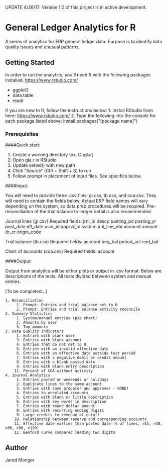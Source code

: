 UPDATE 4/26/17: Version 1.0 of this project is in active development.


# General Ledger Analytics for R

A series of analytics for ERP general ledger data. Purpose is to identify data quality issues and unusual patterns.


## Getting Started

In order to run the analytics, you'll need R with the following packages installed. https://www.rstudio.com/
- ggplot2
- data.table
- readr

If you are new to R, follow the instructions below:
     1. Install RStudio from here: https://www.rstudio.com/
     2. Type the following into the console for each package listed above: install.packages("[package name]")

	 
### Prerequisites

####Quick start:

1. Create a working directory (ex. C:\glar)
2. Open gla.r in RStudio
3. Update setwd() with new path
4. Click "Source" (Ctrl + Shift + S) to run
5. Follow prompt in placement of input files. See specifics below.


####Input:

You will need to provide three .csv files: gl.csv, tb.csv, and coa.csv. They will need to contain the fields below. 
Actual ERP field names will vary depending on the system, so data prep procedures will be required.
Pre-reconciliation of the trial balance to ledger detail is also recommended.

Journal lines (gl.csv)
Required fields:
jrnl_id <chr> 
descp <chr> 
posting_pd <chr>
posting_yr <chr>
post_date <dttm>
eff_date <dttm>
user_id <chr>
apprvr_id <chr>
system <chr>
jrnl_line_nbr <chr>
account <chr>
amount <dbl>
dr_cr <chr>
origin_code <chr>

Trial balance (tb.csv)
Required fields:
account <chr>
beg_bal <dbl>
period_act <dbl>
end_bal <dbl>
		
Chart of accounts (coa.csv)
Required fields:
account <chr>


####Output:

Output from analytics will be either plots or output in .csv format. Below are descriptions of the tests. All tests divided between system and manual entries.

[To be completed...]

	1. Reconciliation
		 1. Prompt: Entries and trial balance net to 0
		 2. Prompt: Entries and trial balance activity reconcile
	2. Summary Statistics
		 1. System/manual entries (pie chart)
		 2. Amounts by user
		 3. Top amounts
	3. Data Quality Indicators
		 1. Entries with blank user
		 3. Entries with blank account
		 4. Entries that do not net to 0 
		 5. Entries with an invalid effective date
		 6. Entries with an effective date outside test period
		 7. Entries with a negative debit or credit amount
		 8. Entries with a blank posted date
		 9. Entries with blank entry description
		11. Percent of COA without activity
	4. Journal Analytics
		 1. Entries posted on weekends or holidays
		 2. Duplicate lines to the same account
		 3. Entries with same preparer and approver	- DONE!	
		 4. Entries to unrelated accounts
		 5. Entries with blank or little description
		 6. Entries with key words in description
		 7. Entries with round dollar amount
		 8. Entries with recurring ending digits
		 9. Large credits to revenue at cutoff
		10. Relationship between reserve and corresponding accounts
		11. Effective date earlier than posted date (% of lines, >15, >30, >60, >90, >120)
		12. Benford curve compared leading two digits


## Author

Jared Monger